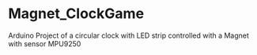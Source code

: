# Magnet_ClockGame
Arduino Project of a circular clock with LED strip controlled with a Magnet with sensor MPU9250
